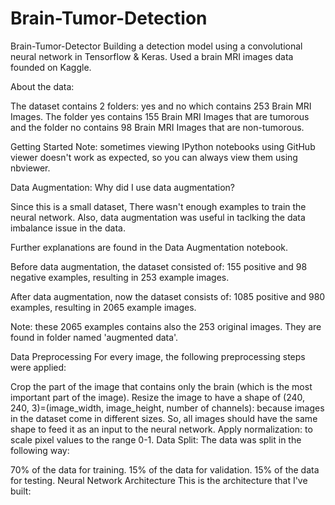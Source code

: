 # Brain-Tumor-Detection

Brain-Tumor-Detector
Building a detection model using a convolutional neural network in Tensorflow & Keras.
Used a brain MRI images data founded on Kaggle.

About the data:

The dataset contains 2 folders: yes and no which contains 253 Brain MRI Images. The folder yes contains 155 Brain MRI Images that are tumorous and the folder no contains 98 Brain MRI Images that are non-tumorous.

Getting Started
Note: sometimes viewing IPython notebooks using GitHub viewer doesn't work as expected, so you can always view them using nbviewer.

Data Augmentation:
Why did I use data augmentation?

Since this is a small dataset, There wasn't enough examples to train the neural network. Also, data augmentation was useful in taclking the data imbalance issue in the data.

Further explanations are found in the Data Augmentation notebook.

Before data augmentation, the dataset consisted of:
155 positive and 98 negative examples, resulting in 253 example images.

After data augmentation, now the dataset consists of:
1085 positive and 980 examples, resulting in 2065 example images.

Note: these 2065 examples contains also the 253 original images. They are found in folder named 'augmented data'.

Data Preprocessing
For every image, the following preprocessing steps were applied:

Crop the part of the image that contains only the brain (which is the most important part of the image).
Resize the image to have a shape of (240, 240, 3)=(image_width, image_height, number of channels): because images in the dataset come in different sizes. So, all images should have the same shape to feed it as an input to the neural network.
Apply normalization: to scale pixel values to the range 0-1.
Data Split:
The data was split in the following way:

70% of the data for training.
15% of the data for validation.
15% of the data for testing.
Neural Network Architecture
This is the architecture that I've built:
